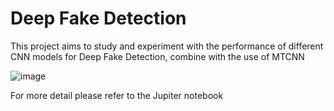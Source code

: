 # Deep Fake Detection
This project aims to study and experiment with the performance of different CNN models for Deep Fake Detection, combine with the use of MTCNN

![image](https://github.com/marco-lee25/CS4487_Project/assets/72645115/82f89ba4-3cff-49f9-8d10-cf8e6ca05372)

For more detail please refer to the Jupiter notebook

